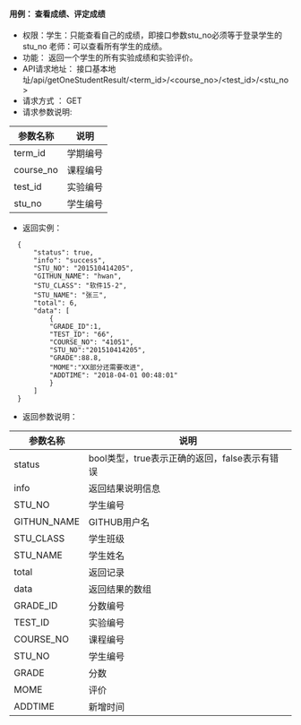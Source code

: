#### 用例： 查看成绩、评定成绩
- 权限：学生：只能查看自己的成绩，即接口参数stu_no必须等于登录学生的stu_no 老师：可以查看所有学生的成绩。
- 功能： 返回一个学生的所有实验成绩和实验评价。
- API请求地址： 接口基本地址/api/getOneStudentResult/<term_id>/<course_no>/<test_id>/<stu_no>
- 请求方式 ： GET
- 请求参数说明: 

参数名称 | 说明
---|---
term_id | 学期编号
course_no| 课程编号
test_id| 实验编号
stu_no| 学生编号
- 返回实例：
```
  {         
      "status": true,
      "info": "success",    
      "STU_NO": "201510414205", 
      "GITHUN_NAME": "hwan", 
      "STU_CLASS": "软件15-2", 
      "STU_NAME": "张三", 
      "total": 6,
      "data": [
          {
          "GRADE_ID":1,
          "TEST_ID": "66", 
          "COURSE_NO": "41051", 
          "STU_NO":"201510414205",
          "GRADE":88.8,
          "MOME":"XX部分还需要改进",
          "ADDTIME": "2018-04-01 00:48:01"
          }
      ] 
  }

```
- 返回参数说明：

参数名称	| 说明
---|---
status | bool类型，true表示正确的返回，false表示有错误
info | 返回结果说明信息
STU_NO |学生编号
GITHUN_NAME |GITHUB用户名
STU_CLASS |学生班级
STU_NAME |学生姓名
total |返回记录
data |返回结果的数组
GRADE_ID| 分数编号
TEST_ID |实验编号
COURSE_NO |课程编号
STU_NO |学生编号
GRADE |分数
MOME |评价
ADDTIME |新增时间

